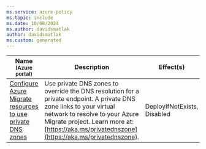 ```yaml
---
ms.service: azure-policy
ms.topic: include
ms.date: 10/08/2024
ms.author: davidsmatlak
author: davidsmatlak
ms.custom: generated
---
```


|Name<br /><sub>(Azure portal)</sub> |Description |Effect(s) |Version<br /><sub>(GitHub)</sub> |
|---|---|---|---|
|[Configure Azure Migrate resources to use private DNS zones](https://portal.azure.com/#blade/Microsoft_Azure_Policy/PolicyDetailBlade/definitionId/%2Fproviders%2FMicrosoft.Authorization%2FpolicyDefinitions%2F7590a335-57cf-4c95-babd-ecbc8fafeb1f) |Use private DNS zones to override the DNS resolution for a private endpoint. A private DNS zone links to your virtual network to resolve to your Azure Migrate project. Learn more at: [https://aka.ms/privatednszone](https://aka.ms/privatednszone). |DeployIfNotExists, Disabled |[1.0.0](https://github.com/Azure/azure-policy/blob/master/built-in-policies/policyDefinitions/Migrate/PrivateDNSZone_DINE.json) |
